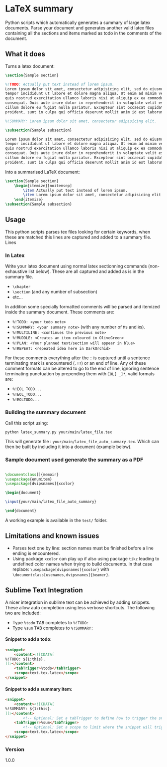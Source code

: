 # LaTeX summary #

Python scripts which automatically generates a summary of large
latex documents. Parse your document and generates another valid latex
files containing all the sections and items marked as todo in the comments
of the document.

## What it does ##

Turns a latex document:

```latex
\section{Sample section}

%!TODO: Actually put text instead of lorem ipsum.
Lorem ipsum dolor sit amet, consectetur adipisicing elit, sed do eiusmod
tempor incididunt ut labore et dolore magna aliqua. Ut enim ad minim veniam,
quis nostrud exercitation ullamco laboris nisi ut aliquip ex ea commodo
consequat. Duis aute irure dolor in reprehenderit in voluptate velit esse
cillum dolore eu fugiat nulla pariatur. Excepteur sint occaecat cupidatat non
proident, sunt in culpa qui officia deserunt mollit anim id est laborum.

%!SUMMARY: Lorem ipsum dolor sit amet, consectetur adipisicing elit.

\subsection{Sample subsection}

Lorem ipsum dolor sit amet, consectetur adipisicing elit, sed do eiusmod
tempor incididunt ut labore et dolore magna aliqua. Ut enim ad minim veniam,
quis nostrud exercitation ullamco laboris nisi ut aliquip ex ea commodo
consequat. Duis aute irure dolor in reprehenderit in voluptate velit esse
cillum dolore eu fugiat nulla pariatur. Excepteur sint occaecat cupidatat non
proident, sunt in culpa qui officia deserunt mollit anim id est laborum.

```

Into a summarised LaTeX document:
```latex
\section{Sample section}
    \begin{itemize}[noitemsep]
        \item Actually put text instead of lorem ipsum.
        \item Lorem ipsum dolor sit amet, consectetur adipisicing elit.
    \end{itemize}
\subsection{Sample subsection}
```


## Usage ##

This python scripts parses tex files looking for certain keywords, when these
are matched this lines are captured and added to a summary file. Lines

### In Latex ###
Write your latex document using normal latex sectionning commands 
(non-exhaustive list below). These are all captured and added as is
in the summary file.

 + `\chapter`
 + `\section` (and any number of subsection)
 + etc...

In addition some specially formatted comments will be parsed and itemized
inside the summary document. These comments are:

 + `%!TODO: <your todo note>`
 + `%!SUMMARY: <your summary note>` (with any number of `M`s and `R`s).
 + `%!MULTILINE: <continues the previous note>`
 + `%!MUDDLE: <Creates an item coloured in OliveGreen>`
 + `%!PLAN: <Your planned text/section will appear in blue>`
 + `%!REPEAT: <repeated idea here in DarkOrchid>`

For these comments everything after the `:` is captured
until a sentence terminating mark is encountered (`.!?`) or an end of line.
Any of these comment formats can be altered to go to the end of line, ignoring
sentence terminating punctuation by prepending them with `EOL[ _]*`, valid formats are:

 + `%!EOL TODO...`
 + `%!EOL_TODO...`
 + `%!EOLTODO...`


### Building the summary document ###

Call this script using:

	python latex_summary.py your/main/latex_file.tex

This will generate file : `your/main/latex_file_auto_summary.tex`. Which can 
then be built by including it into a document (example below).

### Sample document used generate the summary as a PDF ###

```latex

\documentclass[]{memoir}
\usepackage{enumitem}
\usepackage[dvipsnames]{xcolor}

\begin{document}

\input{your/main/latex_file_auto_summary}

\end{document}

```

A working example is available in the `test/` folder.

## Limitations and known issues ##

 + Parses text one by line: section names must be finished before a line 
 ending is encountered. 
 + Using package `xcolor` can play up if also using package `tikz` leading to 
 undefined color names when trying to build documents. In that case replace:
 `\usepackage[dvipsnames]{xcolor}` with `\documentclass[usenames,dvipsnames]{beamer}`.


## Sublime Text Integration ##
 
A nicer integration in sublime text can be achieved by adding snippets.
These allow auto completion using less verbose shortcuts. The following two are included:
 
 + Type `%todo` <kbd>TAB</kbd> completes to `%!TODO: `
 + Type `%sum` <kbd>TAB</kbd> completes to `%!SUMMARY: `


#### Snippet to add a todo:

```html
<snippet>
	<content><![CDATA[
%!TODO: ${1:this}.
]]></content>
	<tabTrigger>%todo</tabTrigger>
	<scope>text.tex.latex</scope>
</snippet>
```

#### Snippet to add a summary item:

```html
<snippet>
	<content><![CDATA[
%!SUMMARY: ${1:this}.
]]></content>
		<!-- Optional: Set a tabTrigger to define how to trigger the snippet -->
	<tabTrigger>%sum</tabTrigger>
		<!-- Optional: Set a scope to limit where the snippet will trigger -->
	<scope>text.tex.latex</scope>
</snippet>
```

### Version ###

1.0.0